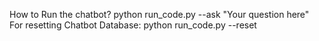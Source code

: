How to Run the chatbot?
python run_code.py --ask "Your question here"
For resetting Chatbot Database:
python run_code.py --reset
